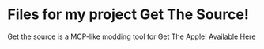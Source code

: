 # Files for my project Get The Source!

Get the source is a MCP-like modding tool for Get The Apple! [Available Here](https://creativeintor.neocities.org/GetTheApple.html)
